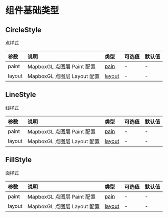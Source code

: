# 组件基础类型

## CircleStyle 

点样式

| 参数   | 说明                        | 类型                                                                       | 可选值 | 默认值 |
| :----- | :-------------------------- | :------------------------------------------------------------------------- | :----- | :----- |
| paint  | MapboxGL 点图层 Paint 配置  | [pain](https://docs.mapbox.com/mapbox-gl-js/style-spec/#paint-property)    | -      | -      |
| layout | MapboxGL 点图层 Layout 配置 | [layout](https://docs.mapbox.com/mapbox-gl-js/style-spec/#layout-property) | -      | -      |

## LineStyle

线样式

| 参数   | 说明                        | 类型                                                                       | 可选值 | 默认值 |
| :----- | :-------------------------- | :------------------------------------------------------------------------- | :----- | :----- |
| paint  | MapboxGL 点图层 Paint 配置  | [pain](https://docs.mapbox.com/mapbox-gl-js/style-spec/#paint-property)    | -      | -      |
| layout | MapboxGL 点图层 Layout 配置 | [layout](https://docs.mapbox.com/mapbox-gl-js/style-spec/#layout-property) | -      | -      |

## FillStyle

面样式

| 参数   | 说明                        | 类型                                                                       | 可选值 | 默认值 |
| :----- | :-------------------------- | :------------------------------------------------------------------------- | :----- | :----- |
| paint  | MapboxGL 点图层 Paint 配置  | [pain](https://docs.mapbox.com/mapbox-gl-js/style-spec/#paint-property)    | -      | -      |
| layout | MapboxGL 点图层 Layout 配置 | [layout](https://docs.mapbox.com/mapbox-gl-js/style-spec/#layout-property) | -      | -      |
